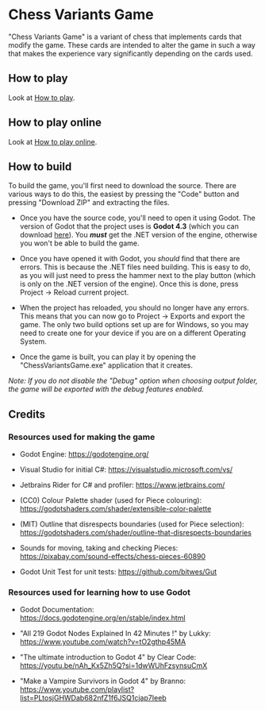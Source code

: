 # Chess Variants Game

"Chess Variants Game" is a variant of chess that implements cards that modify the game. These cards are intended to alter the game in such a way that makes the experience vary significantly depending on the cards used.

## How to play

Look at [How to play](HowToPlay.md).

## How to play online

Look at [How to play online](HowToPlayOnline.md).

## How to build

To build the game, you'll first need to download the source. There are various ways to do this, the easiest by pressing the "Code" button and pressing "Download ZIP" and extracting the files.

- Once you have the source code, you'll need to open it using Godot. The version of Godot that the project uses is **Godot 4.3** (which you can download [here](https://godotengine.org/download/archive/4.3-stable/)). You ***must*** get the .NET version of the engine, otherwise you won't be able to build the game.

- Once you have opened it with Godot, you *should* find that there are errors. This is because the .NET files need building. This is easy to do, as you will just need to press the hammer next to the play button (which is only on the .NET version of the engine). Once this is done, press Project -> Reload current project.

- When the project has reloaded, you should no longer have any errors. This means that you can now go to Project -> Exports and export the game. The only two build options set up are for Windows, so you may need to create one for your device if you are on a different Operating System.

- Once the game is built, you can play it by opening the "ChessVariantsGame.exe" application that it creates.

*Note: If you do not disable the "Debug" option when choosing output folder, the game will be exported with the debug features enabled.*

## Credits

### Resources used for making the game

- Godot Engine: <https://godotengine.org/>

- Visual Studio for initial C#: <https://visualstudio.microsoft.com/vs/>

- Jetbrains Rider for C# and profiler: <https://www.jetbrains.com/>

- (CC0) Colour Palette shader (used for Piece colouring): <https://godotshaders.com/shader/extensible-color-palette>

- (MIT) Outline that disrespects boundaries (used for Piece selection): <https://godotshaders.com/shader/outline-that-disrespects-boundaries>

- Sounds for moving, taking and checking Pieces: <https://pixabay.com/sound-effects/chess-pieces-60890>

- Godot Unit Test for unit tests: <https://github.com/bitwes/Gut>

### Resources used for learning how to use Godot

- Godot Documentation: <https://docs.godotengine.org/en/stable/index.html>

- "All 219 Godot Nodes Explained In 42 Minutes !" by Lukky: <https://www.youtube.com/watch?v=tO2gthp45MA>

- "The ultimate introduction to Godot 4" by Clear Code: <https://youtu.be/nAh_Kx5Zh5Q?si=1dwWUhFzsynsuCmX>

- "Make a Vampire Survivors in Godot 4" by Branno: <https://www.youtube.com/playlist?list=PLtosjGHWDab682nfZ1f6JSQ1cjap7Ieeb>
